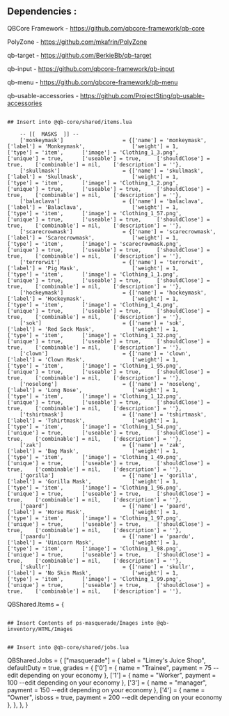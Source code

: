 
## Dependencies :

QBCore Framework - https://github.com/qbcore-framework/qb-core

PolyZone - https://github.com/mkafrin/PolyZone

qb-target - https://github.com/BerkieBb/qb-target

qb-input - https://github.com/qbcore-framework/qb-input

qb-menu - https://github.com/qbcore-framework/qb-menu

qb-usable-accessories - https://github.com/ProjectSting/qb-usable-accessories

```

## Insert into @qb-core/shared/items.lua 

    -- [[  MASKS  ]] --
    ['monkeymask']  				 = {['name'] = 'monkeymask', 				    ['label'] = 'Monkeymask',  	            ['weight'] = 1,  		['type'] = 'item',  	['image'] = 'Clothing_1_3.png',  		['unique'] = true,  	['useable'] = true,  	['shouldClose'] = true,    ['combinable'] = nil, 	['description'] = ''},
    ['skullmask']  					 = {['name'] = 'skullmask', 				    ['label'] = 'Skullmask',  	            ['weight'] = 1,  		['type'] = 'item',  	['image'] = 'Clothing_1_2.png',  		['unique'] = true,  	['useable'] = true,  	['shouldClose'] = true,    ['combinable'] = nil, 	['description'] = ''},
    ['balaclava']  					 = {['name'] = 'balaclava', 				    ['label'] = 'Balaclava',  	            ['weight'] = 1,  		['type'] = 'item',  	['image'] = 'Clothing_1_57.png',  		['unique'] = true,  	['useable'] = true,  	['shouldClose'] = true,    ['combinable'] = nil, 	['description'] = ''},
    ['scarecrowmask']  				 = {['name'] = 'scarecrowmask', 				['label'] = 'Scarecrowmask',  	        ['weight'] = 1,  		['type'] = 'item',  	['image'] = 'scarecrowmask.png',  		['unique'] = true,  	['useable'] = true,  	['shouldClose'] = true,    ['combinable'] = nil, 	['description'] = ''},
    ['terrorwit']  				     = {['name'] = 'terrorwit', 				    ['label'] = 'Pig Mask',  	            ['weight'] = 1,  		['type'] = 'item',  	['image'] = 'Clothing_1_1.png',  		['unique'] = true,  	['useable'] = true,  	['shouldClose'] = true,    ['combinable'] = nil, 	['description'] = ''},
	['hockeymask']  				 = {['name'] = 'hockeymask', 				    ['label'] = 'Hockeymask',  	            ['weight'] = 1,  		['type'] = 'item',  	['image'] = 'Clothing_1_4.png',  		['unique'] = true,  	['useable'] = true,  	['shouldClose'] = true,    ['combinable'] = nil, 	['description'] = ''},
	['sok']  				         = {['name'] = 'sok', 				            ['label'] = 'Red Sock Mask',  	        ['weight'] = 1,  		['type'] = 'item',  	['image'] = 'Clothing_1_32.png',  		['unique'] = true,  	['useable'] = true,  	['shouldClose'] = true,    ['combinable'] = nil, 	['description'] = ''},	
	['clown']  						 = {['name'] = 'clown', 				        ['label'] = 'Clown Mask',  	            ['weight'] = 1,  		['type'] = 'item',  	['image'] = 'Clothing_1_95.png',  		['unique'] = true,  	['useable'] = true,  	['shouldClose'] = true,    ['combinable'] = nil, 	['description'] = ''},
	['noselong']  					 = {['name'] = 'noselong', 				        ['label'] = 'Long Nose',  	            ['weight'] = 1,  		['type'] = 'item',  	['image'] = 'Clothing_1_12.png',  		['unique'] = true,  	['useable'] = true,  	['shouldClose'] = true,    ['combinable'] = nil, 	['description'] = ''},
	['tshirtmask']  				 = {['name'] = 'tshirtmask', 				    ['label'] = 'Tshirtmask',  		        ['weight'] = 1,  		['type'] = 'item',  	['image'] = 'Clothing_1_54.png',  		['unique'] = true,  	['useable'] = true,  	['shouldClose'] = true,    ['combinable'] = nil, 	['description'] = ''},
	['zak']  						 = {['name'] = 'zak', 				            ['label'] = 'Bag Mask',  	            ['weight'] = 1,  		['type'] = 'item',  	['image'] = 'Clothing_1_49.png',  		['unique'] = true,  	['useable'] = true,  	['shouldClose'] = true,    ['combinable'] = nil, 	['description'] = ''},
	['gorilla']  					 = {['name'] = 'gorilla', 				        ['label'] = 'Gorilla Mask',  	        ['weight'] = 1,  		['type'] = 'item',  	['image'] = 'Clothing_1_96.png',  		['unique'] = true,  	['useable'] = true,  	['shouldClose'] = true,    ['combinable'] = nil, 	['description'] = ''},
	['paard']  						 = {['name'] = 'paard', 				        ['label'] = 'Horse Mask',  	            ['weight'] = 1,  		['type'] = 'item',  	['image'] = 'Clothing_1_97.png',  		['unique'] = true,  	['useable'] = true,  	['shouldClose'] = true,    ['combinable'] = nil, 	['description'] = ''},
    ['paardu']  					 = {['name'] = 'paardu', 				        ['label'] = 'Uinicorn Mask',  	        ['weight'] = 1,  		['type'] = 'item',  	['image'] = 'Clothing_1_98.png',  		['unique'] = true,  	['useable'] = true,  	['shouldClose'] = true,    ['combinable'] = nil, 	['description'] = ''},
	['skullr']  					 = {['name'] = 'skullr', 				        ['label'] = 'No Skin Mask',  	        ['weight'] = 1,  		['type'] = 'item',  	['image'] = 'Clothing_1_99.png',  		['unique'] = true,  	['useable'] = true,  	['shouldClose'] = true,    ['combinable'] = nil, 	['description'] = ''},

```
QBShared.Items = {
	

```

## Insert Contents of ps-masquerade/Images into @qb-inventory/HTML/Images


## Insert into @qb-core/shared/jobs.lua 
```
QBShared.Jobs = {
    ["masquerade"] = {
		label = "Limey\'s Juice Shop",
		defaultDuty = true,
		grades = {
            ['0'] = {
                name = "Trainee",
                payment = 75 --edit depending on your economy
            },
			['1'] = {
                name = "Worker",
                payment = 100 --edit depending on your economy
            },
            ['3'] = {
                name = "manager",
                payment = 150 --edit depending on your economy
            },
			['4'] = {
                name = "Owner",
                isboss = true,
                payment = 200 --edit depending on your economy
            },
        },
	},
}		
```
